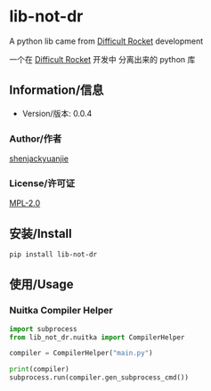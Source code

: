 # lib-not-dr

A python lib came from [Difficult Rocket](https://github.com/shenjackyuanjie/Difficult-Rocket) development

一个在 [Difficult Rocket](https://github.com/shenjackyuanjie/Difficult-Rocket) 开发中 分离出来的 python 库

## Information/信息

- Version/版本: 0.0.4

### Author/作者

[shenjackyuanjie](https://github/shenjackyuanjie)

### License/许可证

[MPL-2.0](https://www.mozilla.org/en-US/MPL/2.0/)

## 安装/Install

```bash
pip install lib-not-dr
```

## 使用/Usage

### Nuitka Compiler Helper

```python
import subprocess
from lib_not_dr.nuitka import CompilerHelper

compiler = CompilerHelper("main.py")

print(compiler)
subprocess.run(compiler.gen_subprocess_cmd())
```
